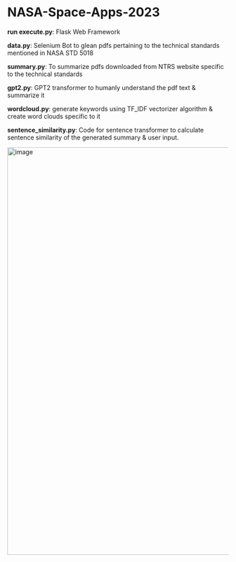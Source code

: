 # NASA-Space-Apps-2023

**run execute.py**: Flask Web Framework

**data.py**: Selenium Bot to glean pdfs pertaining to the technical standards mentioned in NASA STD 5018

**summary.py**: To summarize pdfs downloaded from NTRS website specific to the technical standards

**gpt2.py**: GPT2 transformer to humanly understand the pdf text & summarize it

**wordcloud.py**: generate keywords using TF_IDF vectorizer algorithm & create word clouds specific to it

**sentence_similarity.py**: Code for sentence transformer to calculate sentence similarity of the generated summary & user input.

<img width="926" alt="image" src="https://github.com/rahul9115/NASA-Space-Apps-2023/assets/46648019/4cf14ceb-2939-4731-a6c7-346919c248a5">

